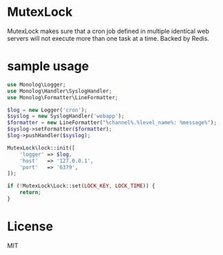 MutexLock
=========

MutexLock makes sure that a cron job defined in multiple identical web servers will not execute more than one task at a time. Backed by Redis.

# sample usage

```php
use Monolog\Logger;
use Monolog\Handler\SyslogHandler;
use Monolog\Formatter\LineFormatter;

$log = new Logger('cron');
$syslog = new SyslogHandler('webapp');
$formatter = new LineFormatter("%channel%.%level_name%: %message%");
$syslog->setFormatter($formatter);
$log->pushHandler($syslog);

MutexLock\lock::init([
    'logger' => $log,
    'host'   => '127.0.0.1',
    'port'   => '6379',
]);

if (!MutexLock\Lock::set(LOCK_KEY, LOCK_TIME)) {
    return;
}
```

# License

MIT
